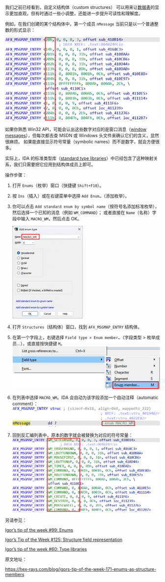 我们之前已经看到，自定义结构体（custom structures） 可以用来让[数据表](https://hex-rays.com/blog/igors-tip-of-the-week-170-instantiating-structures/)的显示更加直观，但有时通过一些小调整，还能进一步提升可读性和理解度。

例如，在我们创建的某个结构体中，第一个成员 `nMessage` 当前只是以一个普通整数的形式显示：

![](assets/2024/01/strenum1.png)

如果你熟悉 Win32 API，可能会认出这些数字对应的是窗口消息（[window messages](https://learn.microsoft.com/en-us/windows/win32/winmsg/window-messages)），但每次都去查 MSDN 或 Windows 头文件来确认它们的含义，显然很麻烦。 如果能直接显示符号常量（symbolic names）而不是数字，就会方便很多。

实际上，IDA 的标准类型库（[standard type libraries](https://hex-rays.com/blog/igors-tip-of-the-week-60-type-libraries/)）中已经包含了这种映射关系，我们只需要把它应用到结构体成员上即可。

操作步骤：

1. 打开 `Enums`（枚举）窗口（快捷键 `Shift+F10`）。
2. 按 `Ins`（插入）或在右键菜单中选择 `Add Enum…`（添加枚举）。
3. 你可以点击 `Add standard enum by symbol name`（按符号名添加标准枚举），然后选择一个已知的消息（例如 `WM_COMMAND`）； 或者直接在 `Name`（名称）字段中输入 `MACRO_WM`，然后点击 OK。

   ![](assets/2024/01/strenum2-229x300.png)

4. 打开 `Structures`（结构体）窗口，找到 `AFX_MSGMAP_ENTRY` 结构体。
5. 在第一个字段上，右键选择 `Field type > Enum member…`（字段类型 > 枚举成员…），或直接按快捷键 `M`。
   ![](assets/2024/01/strenum3.png)
6. 在列表中选择 `MACRO_WM`。IDA 会自动为该字段添加一个自动注释（automatic comment）：
   ![](assets/2024/01/strenum4.png)
7. 回到反汇编列表中，原本的数字就会被替换为对应的符号常量：
   ![](assets/2024/01/strenum5.png)

另请参见：

[Igor’s tip of the week #99: Enums](https://hex-rays.com/blog/igors-tip-of-the-week-99-enums/)

[Igor’s Tip of the Week #125: Structure field representation](https://hex-rays.com/blog/igors-tip-of-the-week-125-structure-fields-representation/)

[Igor’s tip of the week #60: Type libraries](https://hex-rays.com/blog/igors-tip-of-the-week-60-type-libraries/)

原文地址：

https://hex-rays.com/blog/igors-tip-of-the-week-171-enums-as-structure-members
